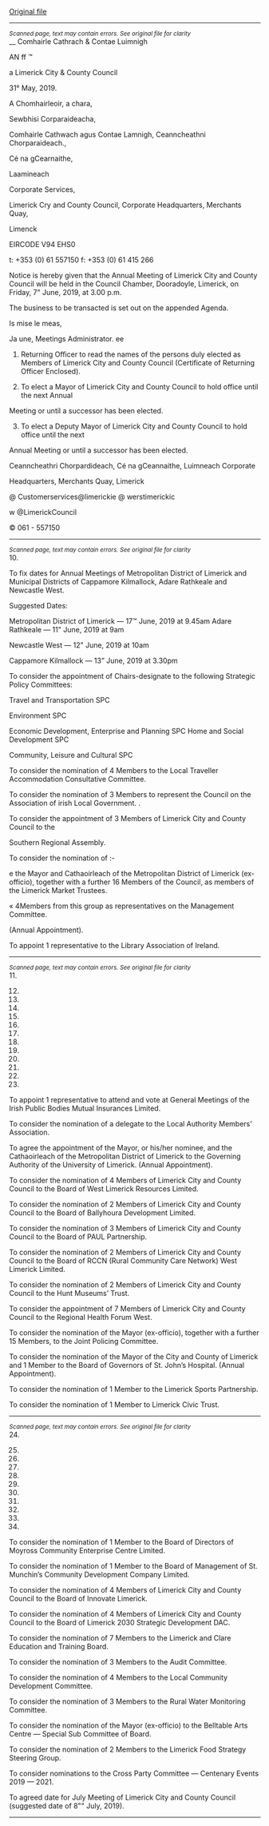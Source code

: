 [Original file](https://www.limerick.ie/sites/default/files/media/documents/2019-06/Agenda%20-%20Annual%20Meeting%20of%20Limerick%20City%20and%20County%20Council%20-%207th%20June%202019.pdf)

---
*<small>Scanned page, text may contain errors. See original file for clarity</small>*  
__ Comhairle Cathrach
& Contae Luimnigh

AN ff ™

a Limerick City
& County Council

31° May, 2019.

A Chomhairleoir, a chara,

Sewbhisi Corparaideacha,

Comhairle Cathwach agus Contae Lamnigh,
Ceanncheathni Chorparaideach.,

Cé na gCearnaithe,

Laamineach

Corporate Services,

Limerick Cry and County Council,
Corporate Headquarters,
Merchants Quay,

Limenck

EIRCODE V94 EHS0

t: +353 (0) 61 557150
f: +353 (0) 61 415 266

Notice is hereby given that the Annual Meeting of Limerick City and County Council will be held in
the Council Chamber, Dooradoyle, Limerick, on Friday, 7" June, 2019, at 3.00 p.m.

The business to be transacted is set out on the appended Agenda.

Is mise le meas,

Ja une,
Meetings Administrator.
ee

1. Returning Officer to read the names of the persons duly elected as Members of Limerick
City and County Council (Certificate of Returning Officer Enclosed).

2. To elect a Mayor of Limerick City and County Council to hold office until the next Annual

Meeting or until a successor has been elected.

3. To elect a Deputy Mayor of Limerick City and County Council to hold office until the next

Annual Meeting or until a successor has been elected.

Ceanncheathri Chorpardideach, Cé na gCeannaithe, Luimneach
Corporate

Headquarters, Merchants Quay, Limerick

@ Customerservices@limerickie
@ werstimerickic

w @LimerickCouncil

© 061 - 557150


---
*<small>Scanned page, text may contain errors. See original file for clarity</small>*  
10.

To fix dates for Annual Meetings of Metropolitan District of Limerick and Municipal
Districts of Cappamore Kilmallock, Adare Rathkeale and Newcastle West.

Suggested Dates:

Metropolitan District of Limerick — 17™ June, 2019 at 9.45am
Adare Rathkeale — 11" June, 2019 at 9am

Newcastle West — 12" June, 2019 at 10am

Cappamore Kilmallock — 13” June, 2019 at 3.30pm

To consider the appointment of Chairs-designate to the following Strategic Policy
Committees:

Travel and Transportation SPC

Environment SPC

Economic Development, Enterprise and Planning SPC
Home and Social Development SPC

Community, Leisure and Cultural SPC

To consider the nomination of 4 Members to the Local Traveller Accommodation
Consultative Committee.

To consider the nomination of 3 Members to represent the Council on the Association of
irish Local Government. .

To consider the appointment of 3 Members of Limerick City and County Council to the

Southern Regional Assembly.

To consider the nomination of :-

e the Mayor and Cathaoirleach of the Metropolitan District of Limerick (ex-officio),
together with a further 16 Members of the Council, as members of the Limerick Market
Trustees.

« 4Members from this group as representatives on the Management Committee.

(Annual Appointment).

To appoint 1 representative to the Library Association of Ireland.


---
*<small>Scanned page, text may contain errors. See original file for clarity</small>*  
11.

12.

13.

14.

15.

16.

17.

18.

19.

20.

21.

22.

23.

To appoint 1 representative to attend and vote at General Meetings of the Irish Public
Bodies Mutual Insurances Limited.

To consider the nomination of a delegate to the Local Authority Members’ Association.

To agree the appointment of the Mayor, or his/her nominee, and the Cathaoirleach of the
Metropolitan District of Limerick to the Governing Authority of the University of Limerick.
(Annual Appointment).

To consider the nomination of 4 Members of Limerick City and County Council to the Board
of West Limerick Resources Limited.

To consider the nomination of 2 Members of Limerick City and County Council to the Board
of Ballyhoura Development Limited.

To consider the nomination of 3 Members of Limerick City and County Council to the Board
of PAUL Partnership.

To consider the nomination of 2 Members of Limerick City and County Council to the Board
of RCCN (Rural Community Care Network) West Limerick Limited.

To consider the nomination of 2 Members of Limerick City and County Council to the Hunt
Museums’ Trust.

To consider the appointment of 7 Members of Limerick City and County Council to the
Regional Health Forum West.

To consider the nomination of the Mayor (ex-officio), together with a further 15 Members,
to the Joint Policing Committee.

To consider the nomination of the Mayor of the City and County of Limerick and 1 Member
to the Board of Governors of St. John’s Hospital.
(Annual Appointment).

To consider the nomination of 1 Member to the Limerick Sports Partnership.

To consider the nomination of 1 Member to Limerick Civic Trust.


---
*<small>Scanned page, text may contain errors. See original file for clarity</small>*  
24.

25.

26.

27.

28.

29.

30.

31.

32.

33.

35.

To consider the nomination of 1 Member to the Board of Directors of Moyross Community
Enterprise Centre Limited.

To consider the nomination of 1 Member to the Board of Management of St. Munchin’s
Community Development Company Limited.

To consider the nomination of 4 Members of Limerick City and County Council to the Board
of Innovate Limerick.

To consider the nomination of 4 Members of Limerick City and County Council to the Board
of Limerick 2030 Strategic Development DAC.

To consider the nomination of 7 Members to the Limerick and Clare Education and Training
Board.

To consider the nomination of 3 Members to the Audit Committee.

To consider the nomination of 4 Members to the Local Community Development
Committee.

To consider the nomination of 3 Members to the Rural Water Monitoring Committee.

To consider the nomination of the Mayor (ex-officio) to the Belltable Arts Centre — Special
Sub Committee of Board.

To consider the nomination of 2 Members to the Limerick Food Strategy Steering Group.

To consider nominations to the Cross Party Committee — Centenary Events 2019 — 2021.

To agreed date for July Meeting of Limerick City and County Council (suggested date of 8""
July, 2019).


---

